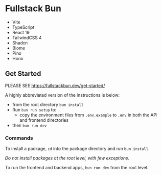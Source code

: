 # Fullstack Bun

- Vite
- TypeScript
- React 19
- TailwindCSS 4
- Shadcn
- Biome
- Pino
- Hono

## Get Started

PLEASE SEE https://fullstackbun.dev/get-started/

A highly abbreviated version of the instructions is below:

 - from the root directory `bun install`
 - Run `bun run setup` to:
    - copy the environment files from `.env.example` to `.env` in both the API and frontend directories
 - then `bun run dev`

### Commands

To install a package, `cd` into the package directory and run `bun install`. 

_Do not install packages at the root level, with few exceptions._

To run the frontend and backend apps, `bun run dev` from the root level.

